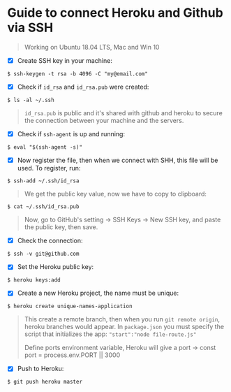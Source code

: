 # Guide to connect Heroku and Github via SSH

> Working on Ubuntu 18.04 LTS, Mac and Win 10

- [x] Create SSH key in your machine:

```
$ ssh-keygen -t rsa -b 4096 -C "my@email.com" 
```

- [x] Check if `id_rsa` and `id_rsa.pub` were created:

```
$ ls -al ~/.ssh
```

> `id_rsa.pub` is public and it's shared with github and heroku to secure the connection between your machine and the servers.

- [x] Check if `ssh-agent` is up and running:

```
$ eval "$(ssh-agent -s)"
```

- [x] Now register the file, then when we connect with SHH, this file will be used. To register, run:

```
$ ssh-add ~/.ssh/id_rsa
```

> We get the public key value, now we have to copy to clipboard:

```
$ cat ~/.ssh/id_rsa.pub
```

> Now, go to GitHub's setting -> SSH Keys -> New SSH key, and paste the public key, then save.

- [x] Check the connection:

```
$ ssh -v git@github.com
```

- [x] Set the Heroku public key:

```
$ heroku keys:add
```

- [x] Create a new Heroku project, the name must be unique:

```
$ heroku create unique-names-application
```

> This create a remote branch, then when you run `git remote origin`, heroku branches would appear.
In `package.json` you must specify the script that initializes the app: `"start":"node file-route.js"`
>
> Define ports environment variable, Heroku will give a port -> const port = process.env.PORT || 3000

- [x] Push to Heroku:

```
$ git push heroku master
```
